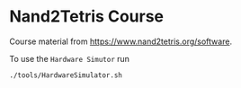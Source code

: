 # Nand2Tetris Course

Course material from https://www.nand2tetris.org/software.

To use the `Hardware Simutor` run
```bash
./tools/HardwareSimulator.sh
```